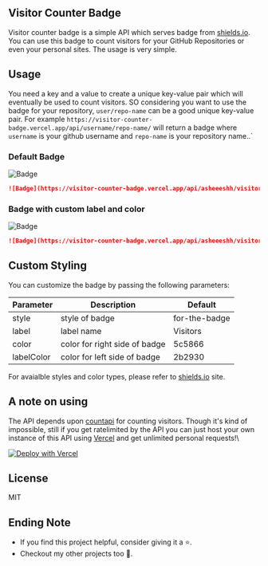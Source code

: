 ## Visitor Counter Badge 
Visitor counter badge is a simple API which serves badge from [shields.io](https://shields.io/). You can use this badge to count visitors for your GitHub Repositories or even your personal sites. The usage is very simple.

## Usage
You need a key and a value to create a unique key-value pair which will eventually be used to count visitors. SO considering you want to use the badge for your repository, `user/repo-name` can be a good unique key-value pair. For example `https://visitor-counter-badge.vercel.app/api/username/repo-name/` will return a badge where `username` is your github username and `repo-name` is your repository name..`

### Default Badge
![Badge](https://visitor-counter-badge.vercel.app/api/asheeeshh/visitor-counter-badge/)
```markdown
![Badge](https://visitor-counter-badge.vercel.app/api/asheeeshh/visitor-counter-badge/)
```
### Badge with custom label and color
![Badge](https://visitor-counter-badge.vercel.app/api/asheeeshh/visitor-counter-badge?label=Hits&color=fc7695&labelColor=95abdb)
```markdown
![Badge](https://visitor-counter-badge.vercel.app/api/asheeeshh/visitor-counter-badge?label=Hits&color=fc7695&labelColor=95abdb)
```

## Custom Styling
You can customize the badge by passing the following parameters:

| Parameter        | Description                   | Default       | 
| ---------------- | ----------------------------- | ------------- | 
| style            | style of badge                | for-the-badge |
| label            | label name                    | Visitors      | 
| color            | color for right side of badge | 5c5866        |
| labelColor       | color for left side of badge  | 2b2930        |

For avaialble styles and color types, please refer to [shields.io](https://shields.io/) site.

## A note on using
The API depends upon [countapi](https://countapi.xyz/) for counting visitors. Though it's kind of impossible, still if you get ratelimited by the API you can just host your own instance of this API using [Vercel](https://vercel.app/) and get unlimited personal requests!\

[![Deploy with Vercel](https://vercel.com/button)](https://vercel.com/new/clone?repository-url=https%3A%2F%2Fgithub.com%2Fasheeeshh%2Fvisitor-counter-badge)

## License
MIT

## Ending Note
- If you find this project helpful, consider giving it a ⭐.
- Checkout my other projects too 💜.

